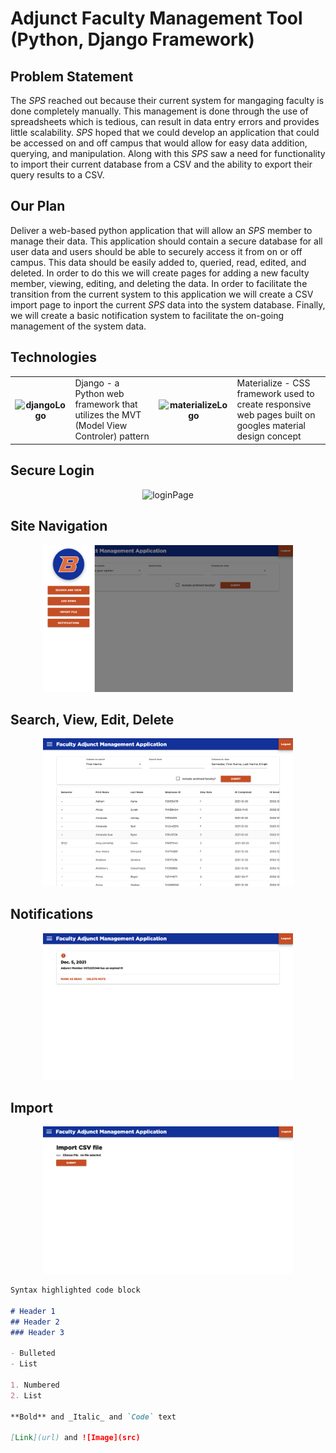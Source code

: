 # Adjunct Faculty Management Tool (Python, Django Framework)

## Problem Statement

The _SPS_ reached out because their current system for mangaging faculty is done completely manually. This management is done through the use of spreadsheets which is tedious, can result in data entry errors and provides little scalability. _SPS_ hoped that we could develop an application that could be accessed on and off campus that would allow for easy data addition, querying, and manipulation. Along with this _SPS_ saw a need for functionality to import their current database from a CSV and the ability to export their query results to a CSV.

## Our Plan

Deliver a web-based python application that will allow an _SPS_ member to manage their data. This application should contain a secure database for all user data and users should be able to securely access it from on or off campus. This data should be easily added to, queried, read, edited, and deleted. In order to do this we will create pages for adding a new faculty member, viewing, editing, and deleting the data. In order to facilitate the transition from the current system to this application we will create a CSV import page to inport the current _SPS_ data into the system database. Finally, we will create a basic notification system to facilitate the on-going management of the system data.

## Technologies
<table >
  <tr>
    <th><img src="https://static.djangoproject.com/img/logos/django-logo-negative.png" alt="djangoLogo" width="100"/> </th>
    <td> Django - a Python web framework that utilizes the MVT (Model View Controler) pattern </td>
     <th><img src="https://res.cloudinary.com/colinstodd-com/image/upload/c_fit/n9qdpfw4kwsjqox0lymi.png" alt="materializeLogo" width="100"/> </th>
    <td> Materialize - CSS framework used to create responsive web pages built on googles material design concept
 </td>
  </tr>
</table>

## Secure Login
<p align="center">
<img src="https://github.com/JustinRaver/CS481_Media/blob/main/Screen%20Shot%202021-12-05%20at%201.57.22%20PM.png" alt="loginPage" width="400"/> 
</p>

## Site Navigation
<p align="center">
<img src="https://github.com/JustinRaver/CS481_Media/blob/main/Navigation.png" alt="navigationBar" width="400"/> 
</p>

## Search, View, Edit, Delete
<p align="center">
<img src="https://github.com/JustinRaver/CS481_Media/blob/main/SearchAndEdit.png" alt="navigationBar" width="400"/> 
</p>

## Notifications
<p align="center">
<img src="https://github.com/JustinRaver/CS481_Media/blob/main/Notifications.png" alt="navigationBar" width="400"/> 
</p>

## Import
<p align="center">
<img src="https://github.com/JustinRaver/CS481_Media/blob/main/Import.png" alt="navigationBar" width="400"/> 
</p>

```markdown
Syntax highlighted code block

# Header 1
## Header 2
### Header 3

- Bulleted
- List

1. Numbered
2. List

**Bold** and _Italic_ and `Code` text

[Link](url) and ![Image](src)
```
